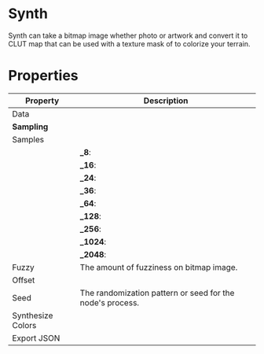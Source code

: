 # Synth



Synth can take a bitmap image whether photo or artwork and convert it to CLUT map that can be used with a texture mask of to colorize your terrain.



# Properties


| Property | Description| 
| -------- | -----------|
| Data |  |
| **Sampling** |  |
| Samples |  |
| | **_8**: <desc> |
| | **_16**: <desc> |
| | **_24**: <desc> |
| | **_36**: <desc> |
| | **_64**: <desc> |
| | **_128**: <desc> |
| | **_256**: <desc> |
| | **_1024**: <desc> |
| | **_2048**: <desc> |
| Fuzzy | The amount of fuzziness on bitmap image. |
| Offset |  |
| Seed | The randomization pattern or seed for the node's process. |
| Synthesize Colors |  |
| Export JSON |  |





